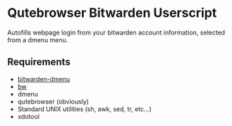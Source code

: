 # Qutebrowser Bitwarden Userscript
Autofills webpage login from your bitwarden account information, selected from a dmenu menu.

## Requirements
* [bitwarden-dmenu](https://github.com/andykais/bitwarden-dmenu)
* [bw](https://github.com/bitwarden/cli)
* dmenu
* qutebrowser (obviously)
* Standard UNIX utilities (sh, awk, sed, tr, etc...)
* xdotool
